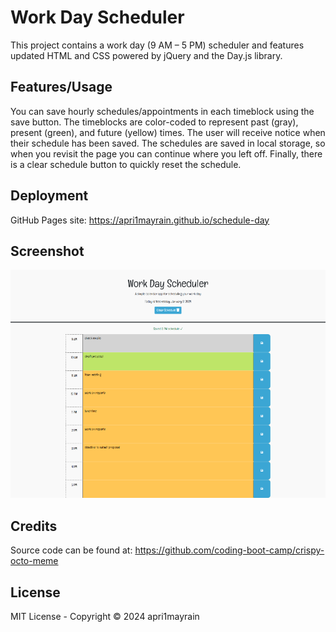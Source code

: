 # Work Day Scheduler

This project contains a work day (9 AM &ndash; 5 PM) scheduler and features updated HTML and CSS powered by jQuery and the Day.js library.

## Features/Usage

You can save hourly schedules/appointments in each timeblock using the save button. The timeblocks are color-coded to represent past (gray), present (green), and future (yellow) times.  The user will receive notice when their schedule has been saved. The schedules are saved in local storage, so when you revisit the page you can continue where you left off. Finally, there is a clear schedule button to quickly reset the schedule.

## Deployment

GitHub Pages site: https://apri1mayrain.github.io/schedule-day

## Screenshot

![](/assets/preview.png)

## Credits

Source code can be found at: https://github.com/coding-boot-camp/crispy-octo-meme

## License

MIT License - Copyright © 2024 apri1mayrain
